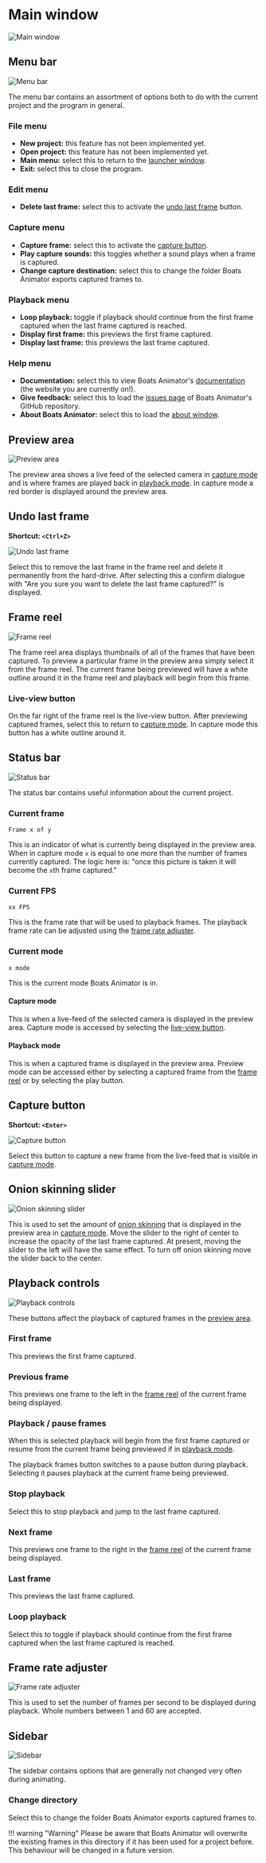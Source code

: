 # Main window
![Main window](../img/main-window.svg)

## Menu bar
![Menu bar](../img/menu-bar.png)

The menu bar contains an assortment of options both to do with the current project and the program in general.

### File menu
* **New project:** this feature has not been implemented yet.
* **Open project:** this feature has not been implemented yet.
* **Main menu:** select this to return to the [launcher window](launcher-window.md).
* **Exit:** select this to close the program.

### Edit menu
* **Delete last frame:** select this to activate the [undo last frame](#undo-last-frame) button.

### Capture menu
* **Capture frame:** select this to activate the [capture button](#capture-button).
* **Play capture sounds:** this toggles whether a sound plays when a frame is captured.
* **Change capture destination:** select this to change the folder Boats Animator exports captured frames to.

### Playback menu
* **Loop playback:** toggle if playback should continue from the first frame captured when the last frame captured is reached.
* **Display first frame:** this previews the first frame captured.
* **Display last frame:** this previews the last frame captured.

### Help menu
* **Documentation:** select this to view Boats Animator's [documentation](http://boatsanimator.readthedocs.org/) (the website you are currently on!).
* **Give feedback:** select this to load the [issues page](https://github.com/BoatsAreRockable/Boats-Animator/issues) of Boats Animator's GitHub repository.
* **About Boats Animator:** select this to load the [about window](about-window).

## Preview area
![Preview area](../img/preview-area.png)

The preview area shows a live feed of the selected camera in [capture mode](#capture-mode) and is where frames are played back in [playback mode](#playback-mode). In capture mode a red border is displayed around the preview area.

## Undo last frame
**Shortcut: `<Ctrl+Z>`**

![Undo last frame](../img/undo-last-frame.png)

Select this to remove the last frame in the frame reel and delete it permanently from the hard-drive. After selecting this a confirm dialogue with "Are you sure you want to delete the last frame captured?" is displayed.

## Frame reel
![Frame reel](../img/frame-reel.png)

The frame reel area displays thumbnails of all of the frames that have been captured. To preview a particular frame in the preview area simply select it from the frame reel. The current frame being previewed will have a white outline around it in the frame reel and playback will begin from this frame.

### Live-view button
On the far right of the frame reel is the live-view button. After previewing captured frames, select this to return to [capture mode](#capture-mode). In capture mode this button has a white outline around it.

## Status bar
![Status bar](../img/status-bar.png)

The status bar contains useful information about the current project.

### Current frame
`Frame x of y`

This is an indicator of what is currently being displayed in the preview area. When in capture mode `x` is equal to one more than the number of frames currently captured. The logic here is: "once this picture is taken it will become the `x`th frame captured."

### Current FPS
`xx FPS`

This is the frame rate that will be used to playback frames. The playback frame rate can be adjusted using the [frame rate adjuster](#frame-rate-adjuster).

### Current mode
`x mode`

This is the current mode Boats Animator is in.

#### Capture mode
This is when a live-feed of the selected camera is displayed in the preview area. Capture mode is accessed by selecting the [live-view button](#live-view-button).

#### Playback mode
This is when a captured frame is displayed in the preview area. Preview mode can be accessed either by selecting a captured frame from the [frame reel](#frame-reel) or by selecting the play button.

## Capture button
**Shortcut: `<Enter>`**

![Capture button](../img/capture-button.png)

Select this button to capture a new frame from the live-feed that is visible in [capture mode](#capture-mode).

## Onion skinning slider
![Onion skinning slider](../img/onion-skinning-slider.png)

This is used to set the amount of [onion skinning](https://en.wikipedia.org/wiki/Onion_skinning) that is displayed in the preview area in [capture mode](#capture-mode). Move the slider to the right of center to increase the opacity of the last frame captured. At present, moving the slider to the left will have the same effect. To turn off onion skinning move the slider back to the center.

## Playback controls
![Playback controls](../img/playback-controls.png)

These buttons affect the playback of captured frames in the [preview area](#preview-area).

### First frame
This previews the first frame captured.

### Previous frame
This previews one frame to the left in the [frame reel](#frame-reel) of the current frame being displayed.

### Playback / pause frames
When this is selected playback will begin from the first frame captured or resume from the current frame being previewed if in [playback mode](#playback-mode).

The playback frames button switches to a pause button during playback. Selecting it pauses playback at the current frame being previewed.

### Stop playback
Select this to stop playback and jump to the last frame captured.

### Next frame
This previews one frame to the right in the [frame reel](#frame-reel) of the current frame being displayed.

### Last frame
This previews the last frame captured.

### Loop playback
Select this to toggle if playback should continue from the first frame captured when the last frame captured is reached.


## Frame rate adjuster
![Frame rate adjuster](../img/frame-rate-adjuster.png)

This is used to set the number of frames per second to be displayed during playback. Whole numbers between 1 and 60 are accepted.

## Sidebar
![Sidebar](../img/sidebar.png)

The sidebar contains options that are generally not changed very often during animating.

### Change directory
Select this to change the folder Boats Animator exports captured frames to.

!!! warning "Warning"
    Please be aware that Boats Animator will overwrite the existing frames in this directory if it has been used for a project before. This behaviour will be changed in a future version.